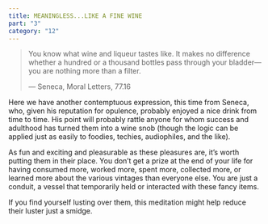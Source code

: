 ```yaml
---
title: MEANINGLESS...LIKE A FINE WINE
part: "3"
category: "12"
---
```


> You know what wine and liqueur tastes like. It makes no difference whether a hundred or a thousand bottles pass through your bladder—you are nothing more than a filter.
>
> — Seneca, Moral Letters, 77.16

Here we have another contemptuous expression, this time from Seneca, who, given his reputation for opulence, probably enjoyed a nice drink from time to time. His point will probably rattle anyone for whom success and adulthood has turned them into a wine snob (though the logic can be applied just as easily to foodies, techies, audiophiles, and the like).

As fun and exciting and pleasurable as these pleasures are, it’s worth putting them in their place. You don’t get a prize at the end of your life for having consumed more, worked more, spent more, collected more, or learned more about the various vintages than everyone else. You are just a conduit, a vessel that temporarily held or interacted with these fancy items.

If you find yourself lusting over them, this meditation might help reduce their luster just a smidge.
